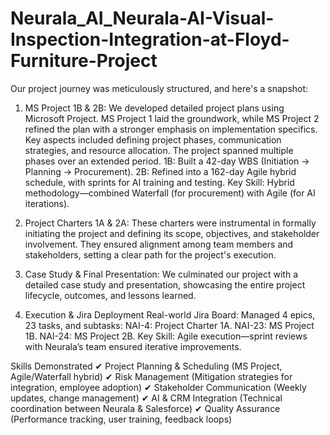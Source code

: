 # Neurala_AI_Neurala-AI-Visual-Inspection-Integration-at-Floyd-Furniture-Project
Our project journey was meticulously structured, and here's a snapshot:

1) MS Project 1B & 2B: We developed detailed project plans using Microsoft Project. MS Project 1 laid the groundwork, while MS Project 2 refined the plan with a stronger emphasis on implementation specifics. Key aspects included defining project phases, communication strategies, and resource allocation. The project spanned multiple phases over an extended period.
1B: Built a 42-day WBS (Initiation → Planning → Procurement).
2B: Refined into a 162-day Agile hybrid schedule, with sprints for AI training and testing.
Key Skill: Hybrid methodology—combined Waterfall (for procurement) with Agile (for AI iterations). 

2) Project Charters 1A & 2A: These charters were instrumental in formally initiating the project and defining its scope, objectives, and stakeholder involvement. They ensured alignment among team members and stakeholders, setting a clear path for the project's execution. 

3) Case Study & Final Presentation: We culminated our project with a detailed case study and presentation, showcasing the entire project lifecycle, outcomes, and lessons learned. 

4) Execution & Jira Deployment
Real-world Jira Board: Managed 4 epics, 23 tasks, and subtasks:
NAI-4: Project Charter 1A.
NAI-23: MS Project 1B.
NAI-24: MS Project 2B.
Key Skill: Agile execution—sprint reviews with Neurala’s team ensured iterative improvements.

Skills Demonstrated
✔ Project Planning & Scheduling (MS Project, Agile/Waterfall hybrid)
✔ Risk Management (Mitigation strategies for integration, employee adoption)
✔ Stakeholder Communication (Weekly updates, change management)
✔ AI & CRM Integration (Technical coordination between Neurala & Salesforce)
✔ Quality Assurance (Performance tracking, user training, feedback loops)
